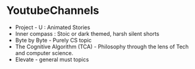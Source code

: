 # YoutubeChannels

* Project - U : Animated Stories
* Inner compass : Stoic or dark themed, harsh silent shorts
* Byte by Byte - Purely CS topic
* The Cognitive Algorithm (TCA) - Philosophy through the lens of Tech and computer science.
* Elevate - general must topics
